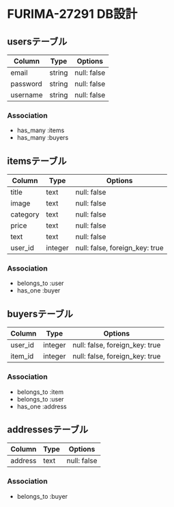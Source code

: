 # FURIMA-27291 DB設計
## usersテーブル
|Column|Type|Options|
|------|----|-------|
|email|string|null: false|
|password|string|null: false|
|username|string|null: false|
### Association
- has_many :items
- has_many :buyers

## itemsテーブル
|Column|Type|Options|
|------|----|-------|
|title|text|null: false|
|image|text|null: false|
|category|text|null: false|
|price|text|null: false|
|text|text|null: false|
|user_id|integer|null: false, foreign_key: true|
### Association
- belongs_to :user
- has_one :buyer

## buyersテーブル
|Column|Type|Options|
|------|----|-------|
|user_id|integer|null: false, foreign_key: true|
|item_id|integer|null: false, foreign_key: true|
### Association
- belongs_to :item
- belongs_to :user
- has_one :address

## addressesテーブル
|Column|Type|Options|
|------|----|-------|
|address|text|null: false|
### Association
- belongs_to :buyer
